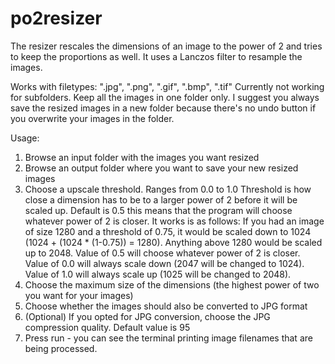 # po2resizer 
The resizer rescales the dimensions of an image to the power of 2 and tries to keep the proportions as well. It uses a Lanczos filter to resample the images.

Works with filetypes: ".jpg", ".png", ".gif", ".bmp", ".tif" 
Currently not working for subfolders. Keep all the images in one folder only. I suggest you always save the resized images in a new folder because there's no undo button if you overwrite your images in the folder.


Usage:
1. Browse an input folder with the images you want resized
2. Browse an output folder where you want to save your new resized images
3. Choose a upscale threshold. Ranges from 0.0 to 1.0
	Threshold is how close a dimension has to be to a larger power of 2 before it will be scaled up. Default is 0.5 this means that the program will choose whatever power of 2 is closer.
        It works is as follows: If you had an image of size 1280 and a threshold of 0.75, it would be scaled down to 1024 (1024 + (1024 * (1-0.75)) = 1280). Anything above 1280 would be scaled up to 2048. 
	Value of 0.5 will choose whatever power of 2 is closer.
	Value of 0.0 will always scale down (2047 will be changed to 1024).
	Value of 1.0 will always scale up (1025 will be changed to 2048).
4. Choose the maximum size of the dimensions (the highest power of two you want for your images)
5. Choose whether the images should also be converted to JPG format
6. (Optional) If you opted for JPG conversion, choose the JPG compression quality. Default value is 95
7. Press run - you can see the terminal printing image filenames that are being processed.




